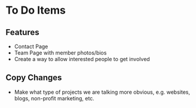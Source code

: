 To Do Items
===========

Features
--------

 * Contact Page
 * Team Page with member photos/bios
 * Create a way to allow interested people to get involved

Copy Changes
------------

 * Make what type of projects we are talking more obvious, e.g. websites, blogs, non-profit marketing, etc.

